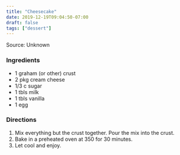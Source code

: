 ```yaml
---
title: "Cheesecake"
date: 2019-12-19T09:04:50-07:00
draft: false
tags: ["dessert"]
---
```

Source: Unknown

### Ingredients
-   1 graham (or other) crust
-   2 pkg cream cheese
-   1/3 c sugar
-   1 tbls milk
-   1 tbls vanilla
-   1 egg

### Directions
1. Mix everything but the crust together. Pour the mix into the crust.
1. Bake in a preheated oven at 350 for 30 minutes.
1. Let cool and enjoy.
